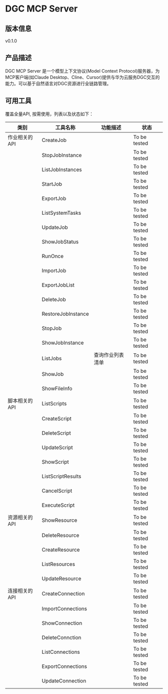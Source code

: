 # DGC MCP Server 

## 版本信息
v0.1.0

## 产品描述

DGC MCP Server 是一个模型上下文协议(Model Context Protocol)服务器，为MCP客户端(如Claude Desktop、Cline、Cursor)提供与华为云服务DGC交互的能力。可以基于自然语言对DGC资源进行全链路管理。

## 可用工具
覆盖全量API, 按需使用，列表以及状态如下：

| 类别 | 工具名称 | 功能描述 | 状态 |
| --- | --- | --- | --- |
| 作业相关的API | CreateJob |  | To be tested |
|  | StopJobInstance |  | To be tested |
|  | ListJobInstances |  | To be tested |
|  | StartJob |  | To be tested |
|  | ExportJob |  | To be tested |
|  | ListSystemTasks |  | To be tested |
|  | UpdateJob |  | To be tested |
|  | ShowJobStatus |  | To be tested |
|  | RunOnce |  | To be tested |
|  | ImportJob |  | To be tested |
|  | ExportJobList |  | To be tested |
|  | DeleteJob |  | To be tested |
|  | RestoreJobInstance |  | To be tested |
|  | StopJob |  | To be tested |
|  | ShowJobInstance |  | To be tested |
|  | ListJobs | 查询作业列表清单 | To be tested |
|  | ShowJob |  | To be tested |
|  | ShowFileInfo |  | To be tested |
| 脚本相关的API | ListScripts |  | To be tested |
|  | CreateScript |  | To be tested |
|  | DeleteScript |  | To be tested |
|  | UpdateScript |  | To be tested |
|  | ShowScript |  | To be tested |
|  | ListScriptResults |  | To be tested |
|  | CancelScript |  | To be tested |
|  | ExecuteScript |  | To be tested |
| 资源相关的API | ShowResource |  | To be tested |
|  | DeleteResource |  | To be tested |
|  | CreateResource |  | To be tested |
|  | ListResources |  | To be tested |
|  | UpdateResource |  | To be tested |
| 连接相关的API | CreateConnection |  | To be tested |
|  | ImportConnections |  | To be tested |
|  | ShowConnection |  | To be tested |
|  | DeleteConnction |  | To be tested |
|  | ListConnections |  | To be tested |
|  | ExportConnections |  | To be tested |
|  | UpdateConnection |  | To be tested |
